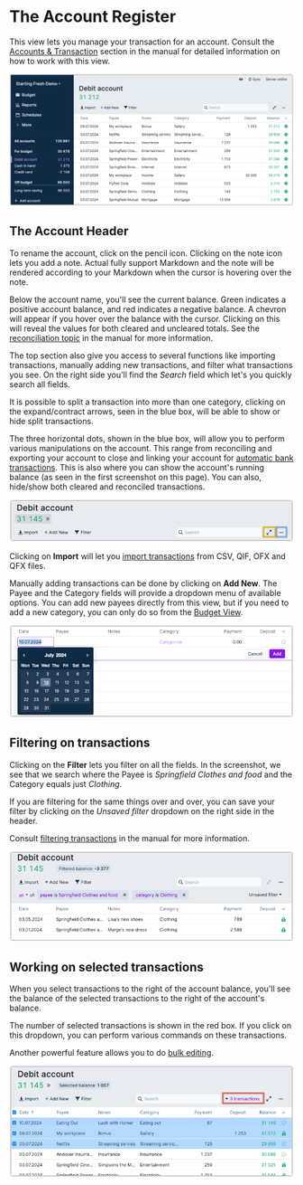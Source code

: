 # The Account Register 

This view lets you manage your transaction for an account. Consult the [Accounts & Transaction](/docs/accounts/) section in
the manual for detailed information on how to work with this view.

![](/static/img/a-tour-of-actual/tour-account-register-overview.png)

## The Account Header

To rename the account, click on the pencil icon. Clicking on the note icon lets you add a note. Actual fully support 
Markdown and the note will be rendered according to your Markdown when the cursor is hovering over the note.


Below the account name, you'll see the current balance. Green indicates a positive account balance, and red indicates a 
negative balance. A chevron will appear if you hover over the balance with the cursor. Clicking on this will reveal 
the values for both cleared and uncleared totals. See the
[reconciliation topic](/docs/accounts/reconciliation) in the manual for more information.

The top section also give you access to several functions like importing transactions, manually adding new transactions, 
and filter what transactions you see. On the right side you'll find the _Search_ field which let's you quickly search 
all fields. 

It is possible to split a transaction into more than one category, clicking on the expand/contract arrows, seen in the blue box, 
will be able to show or hide split transactions.

The three horizontal dots, shown in the blue box, will allow you to perform various manipulations on the account. This range from
reconciling and exporting your account to close and linking your account for [automatic bank transactions](/docs/advanced/bank-sync).
This is also where you can show the account's running balance (as seen in the first screenshot on this page). You can
also, hide/show both cleared and reconciled transactions.


![](/static/img/a-tour-of-actual/tour-account-register-header.png)

Clicking on **Import** will let you [import transactions](/docs/transactions/importing) from CSV, QIF, OFX and QFX files.

Manually adding transactions can be done by clicking on **Add New**. The Payee and the Category fields will provide
a dropdown menu of available options. You can add new payees directly from this view, but if you need to add a new category,
you can only do so from the [Budget View](./budget).

![](/static/img/a-tour-of-actual/tour-account-register-adding-transaction.png)


## Filtering on transactions

Clicking on the **Filter** lets you filter on all the fields. In the screenshot, we see that we search where the Payee is
_Springfield Clothes and food_ and the Category equals just _Clothing_.

If you are filtering for the same things over and over, you can save your filter by clicking on the _Unsaved filter_ dropdown
on the right side in the header.

Consult [filtering transactions](/docs/accounts/filters) in the manual for more information.

![](/static/img/a-tour-of-actual/tour-account-register-filter.png)


## Working on selected transactions


When you select transactions to the right of the account balance, you'll see the balance of the selected transactions to the right of the account's balance.

The number of selected transactions is shown in the red box. If you click on this dropdown, you can perform various commands on these
transactions.

Another powerful feature allows you to do [bulk editing](/docs/transactions/bulk-editing).

![](/static/img/a-tour-of-actual/tour-account-register-selected-transactions.png)

